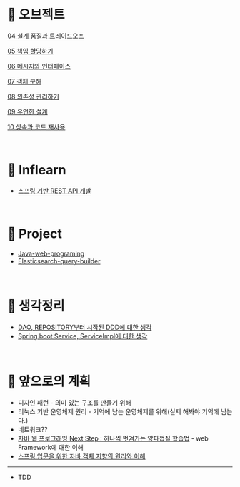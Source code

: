 

# :pushpin: 오브젝트

[04 설계 품질과 트레이드오프](https://github.com/hoonick91/learning/blob/master/object/04.md)

[05 책임 할당하기](https://github.com/hoonick91/learning/blob/master/object/05.md)

[06 메시지와 인터페이스](https://github.com/hoonick91/learning/blob/master/object/06.md)

[07 객체 분해](https://github.com/hoonick91/learning/blob/master/object/07.md)

[08 의존성 관리하기](https://github.com/hoonick91/learning/blob/master/object/08.md)

[09 유연한 설계](https://github.com/hoonick91/learning/blob/master/object/09.md)

[10 상속과 코드 재사용](https://github.com/hoonick91/learning/blob/master/object/10.md)

  

<br>

# :pushpin: Inflearn
- [스프링 기반 REST API 개발](https://github.com/hoonick91/rest-api-with-spring)

<br>



# :pushpin: Project

- [Java-web-programing](https://github.com/hoonick91/java-web-programing)
- [Elasticsearch-query-builder](https://github.com/hoonick91/ElasticsearchQueryBuilder)

<br>


# 📌 생각정리

- [DAO, REPOSITORY부터 시작된 DDD에 대한 생각](https://github.com/hoonick91/learning/blob/master/opinion/2019.12.13_DDD.md)
- [Spring boot Service, ServiceImpl에 대한 생각](https://github.com/hoonick91/learning/blob/master/opinion/2019.12.13_service_serviceImpl.md)



<br>

# 📌 앞으로의 계획

- 디자인 패턴 - 의미 있는 구조를 만들기 위해
- 리눅스 기반 운영체제 원리 - 기억에 남는 운영체제를 위해(실제 해봐야 기억에 남는다.)
- 네트워크??
- [자바 웹 프로그래밍 Next Step : 하나씩 벗겨가는 양파껍질 학습법](http://www.yes24.com/Product/Goods/31869154?Acode=101) - web Framework에 대한 이해
- [스프링 입문을 위한 자바 객체 지향의 원리와 이해](http://www.yes24.com/Product/Goods/17350624?Acode=101)

---

- TDD







